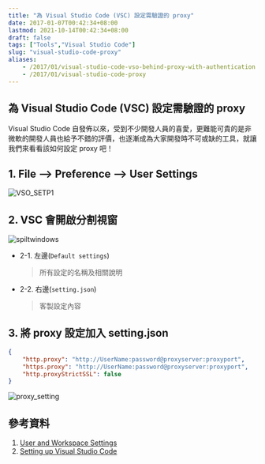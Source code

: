 ```yaml
---
title: "為 Visual Studio Code (VSC) 設定需驗證的 proxy"
date: 2017-01-07T00:42:34+08:00
lastmod: 2021-10-14T00:42:34+08:00
draft: false
tags: ["Tools","Visual Studio Code"]
slug: "visual-studio-code-proxy"
aliases:
    - /2017/01/visual-studio-code-vso-behind-proxy-with-authentication.html
    - /2017/01/visual-studio-code-proxy
---
```

## 為 Visual Studio Code (VSC) 設定需驗證的 proxy

Visual Studio Code 自發佈以來，受到不少開發人員的喜愛，更難能可貴的是非微軟的開發人員也給予不錯的評價，也逐漸成為大家開發時不可或缺的工具，就讓我們來看看該如何設定 proxy 吧！

## 1. File --> Preference --> User Settings

![VSO_SETP1](https://cloud.githubusercontent.com/assets/3851540/21706249/9ffee168-d400-11e6-98c5-4abf6158f73e.png)

## 2. VSC 會開啟分割視窗

![spiltwindows](https://cloud.githubusercontent.com/assets/3851540/21706248/9ffe9e2e-d400-11e6-9091-c56c63fcd404.png)

- 2-1. 左邊(`Default settings`)

    > 所有設定的名稱及相關說明

- 2-2. 右邊(`setting.json`)

    > 客製設定內容

## 3. 將 proxy 設定加入 setting.json

```json
{
    "http.proxy": "http://UserName:password@proxyserver:proxyport",
    "https.proxy": "http://UserName:password@proxyserver:proxyport",
    "http.proxyStrictSSL": false
}
```

![proxy_setting](https://cloud.githubusercontent.com/assets/3851540/21706250/a004e5ea-d400-11e6-8411-4b48447094e8.png)

## 參考資料

1. [User and Workspace Settings](https://code.visualstudio.com/Docs/customization/userandworkspace)
2. [Setting up Visual Studio Code](http://code.visualstudio.com/docs/setup/setup-overview)
